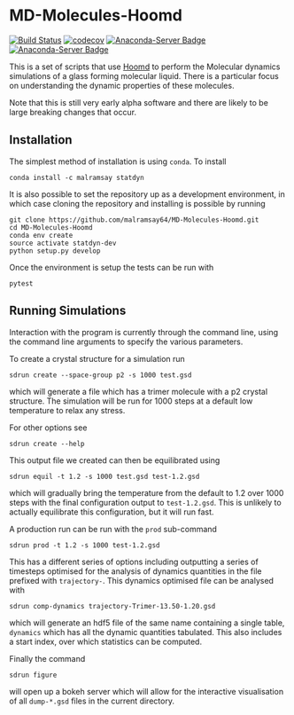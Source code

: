 MD-Molecules-Hoomd
==================

[![Build Status](https://travis-ci.org/malramsay64/MD-Molecules-Hoomd.svg?branch=master)](https://travis-ci.org/malramsay64/MD-Molecules-Hoomd)
[![codecov](https://codecov.io/gh/malramsay64/MD-Molecules-Hoomd/branch/master/graph/badge.svg)](https://codecov.io/gh/malramsay64/MD-Molecules-Hoomd)
[![Anaconda-Server Badge](https://anaconda.org/malramsay/statdyn/badges/installer/conda.svg)](https://conda.anaconda.org/malramsay)
[![Anaconda-Server Badge](https://anaconda.org/malramsay/statdyn/badges/version.svg)](https://anaconda.org/malramsay/statdyn)


This is a set of scripts that use
[Hoomd](https://bitbucket.org/glotzer/hoomd-blue) to perform the Molecular
dynamics simulations of a glass forming molecular liquid. There is a particular
focus on understanding the dynamic properties of these molecules.

Note that this is still very early alpha software and there are likely to be
large breaking changes that occur.

Installation
------------

The simplest method of installation is using `conda`. To install

    conda install -c malramsay statdyn

It is also possible to set the repository up as a development environment,
in which case cloning the repository and installing is possible by running

    git clone https://github.com/malramsay64/MD-Molecules-Hoomd.git
    cd MD-Molecules-Hoomd
    conda env create
    source activate statdyn-dev
    python setup.py develop

Once the environment is setup the tests can be run with

    pytest

Running Simulations
-------------------

Interaction with the program is currently through the command line, using the
command line arguments to specify the various parameters.

To create a crystal structure for a simulation run

    sdrun create --space-group p2 -s 1000 test.gsd

which will generate a file which has a trimer molecule with a p2 crystal
structure. The simulation will be run for 1000 steps at a default low
temperature to relax any stress.

For other options see

    sdrun create --help

This output file we created can then be equilibrated using

    sdrun equil -t 1.2 -s 1000 test.gsd test-1.2.gsd

which will gradually bring the temperature from the default to 1.2 over 1000
steps with the final configuration output to `test-1.2.gsd`. This is unlikely
to actually equilibrate this configuration, but it will run fast.

A production run can be run with the `prod` sub-command

    sdrun prod -t 1.2 -s 1000 test-1.2.gsd

This has a different series of options including outputting a series of
timesteps optimised for the analysis of dynamics quantities in the file
prefixed with `trajectory-`. This dynamics optimised file can be analysed
with

    sdrun comp-dynamics trajectory-Trimer-13.50-1.20.gsd

which will generate an hdf5 file of the same name containing a single table,
`dynamics` which has all the dynamic quantities tabulated. This also includes
a start index, over which statistics can be computed.

Finally the command

    sdrun figure

will open up a bokeh server which will allow for the interactive visualisation
of all `dump-*.gsd` files in the current directory.

